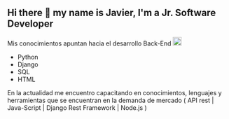 ## Hi there 👋 my name is Javier, I'm a Jr. Software Developer 
Mis conocimientos apuntan hacia el desarrollo Back-End <img src="https://cdn.icon-icons.com/icons2/112/PNG/128/python_18894.png" width="20" height="20"> 
* Python
* Django
* SQL
* HTML

En la actualidad me encuentro capacitando en conocimientos, lenguajes y herramientas que se encuentran en la demanda de mercado
( API rest | Java-Script | Django Rest Framework | Node.js ) 

